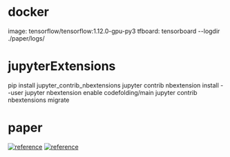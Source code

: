 # docker
image: tensorflow/tensorflow:1.12.0-gpu-py3
tfboard: tensorboard --logdir ./paper/logs/

# jupyterExtensions
pip install jupyter_contrib_nbextensions
jupyter contrib nbextension install --user
jupyter nbextension enable codefolding/main
jupyter contrib nbextensions migrate


# paper
[![reference](https://img.shields.io/badge/reference-arXiv-green.svg?style=flat&logo=pinboard)](http://arxiv-sanity.com/top)
[![reference](https://img.shields.io/badge/reference-arXivTimes-green.svg?style=flat&logo=github)](https://github.com/arXivTimes/arXivTimes)
